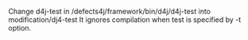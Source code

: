 Change d4j-test in /defects4j/framework/bin/d4j/d4j-test into modification/dj4-test
It ignores compilation when test is specified by -t option.